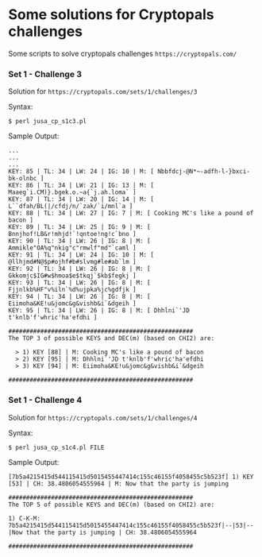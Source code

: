 # Some solutions for Cryptopals challenges

Some scripts to solve cryptopals challenges `https://cryptopals.com/`

### Set 1 - Challenge 3
Solution for `https://cryptopals.com/sets/1/challenges/3`

Syntax:
```
$ perl jusa_cp_s1c3.pl
```

Sample Output:

```
...
...
...
KEY: 85 | TL: 34 | LW: 24 | IG: 10 | M: [ Nbbfdcj-@N*~-adfh-l-}bxci-bk-olnbc ]
KEY: 86 | TL: 34 | LW: 21 | IG: 13 | M: [ Maaeg`i.CM)}.bgek.o.~a{`j.ah.loma` ]
KEY: 87 | TL: 34 | LW: 20 | IG: 14 | M: [ L``dfah/BL(|/cfdj/n/`zak/`i/mnl`a ]
KEY: 88 | TL: 34 | LW: 27 | IG: 7 | M: [ Cooking MC's like a pound of bacon ]
KEY: 89 | TL: 34 | LW: 25 | IG: 9 | M: [ Bnnjhof!LB&r!mhjd!`!qntoe!ng!c`bno ]
KEY: 90 | TL: 34 | LW: 26 | IG: 8 | M: [ Ammikle"OA%q"nkig"c"rmwlf"md"`caml ]
KEY: 91 | TL: 34 | LW: 24 | IG: 10 | M: [ @llhjmd#N@$p#ojhf#b#slvmg#le#ab`lm ]
KEY: 92 | TL: 34 | LW: 26 | IG: 8 | M: [ Gkkomjc$IG#w$hmoa$e$tkqj`$kb$fegkj ]
KEY: 93 | TL: 34 | LW: 26 | IG: 8 | M: [ Fjjnlkb%HF"v%iln`%d%ujpka%jc%gdfjk ]
KEY: 94 | TL: 34 | LW: 26 | IG: 8 | M: [ Eiimoha&KE!u&jomc&g&vishb&i`&dgeih ]
KEY: 95 | TL: 34 | LW: 26 | IG: 8 | M: [ Dhhlni`'JD t'knlb'f'whric'ha'efdhi ]

####################################################
The TOP 3 of possible KEYS and DEC(m) (based on CHI2) are:

  > 1) KEY [88] | M: Cooking MC's like a pound of bacon
  > 2) KEY [95] | M: Dhhlni`'JD t'knlb'f'whric'ha'efdhi
  > 3) KEY [94] | M: Eiimoha&KE!u&jomc&g&vishb&i`&dgeih

####################################################

```

### Set 1 - Challenge 4
Solution for `https://cryptopals.com/sets/1/challenges/4`

Syntax:
```
$ perl jusa_cp_s1c4.pl FILE
```

Sample Output:

```
[7b5a4215415d544115415d5015455447414c155c46155f4058455c5b523f] 1) KEY [53] | CH: 38.4806054555964 | M: Now that the party is jumping

####################################################
The TOP 5 of possible KEYS and DEC(m) (based on CHI2) are:

1) C-K-M: 7b5a4215415d544115415d5015455447414c155c46155f4058455c5b523f|--|53|--|Now that the party is jumping | CH: 38.4806054555964

####################################################


```
